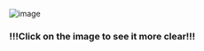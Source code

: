 ![image](https://github.com/LongTran15200/LeetC-CWars-Cchef-etc/assets/128632373/85684ca2-496a-4638-8056-ceb1b0aefaba)

### !!!Click on the image to see it more clear!!!
